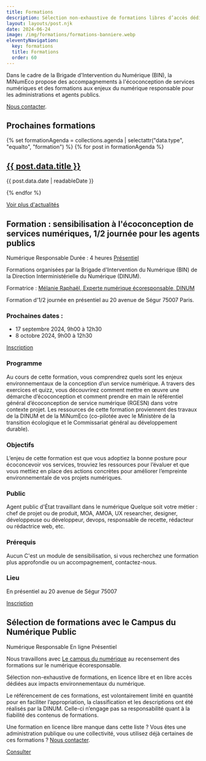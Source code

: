 ```yaml
---
title: Formations
description: Sélection non-exhaustive de formations libres d’accès dédiés aux impacts environnementaux du numérique
layout: layouts/post.njk
date: 2024-06-24
image: /img/formations/formations-banniere.webp
eleventyNavigation:
  key: formations
  title: Formations
  order: 60
---
```


<div class="fr-highlight">

Dans le cadre de la Brigade d'Intervention du Numérique (BIN), la MiNumEco propose des accompagnements à l'écoconception de services numériques et des formations aux enjeux du numérique responsable pour les administrations et agents publics. 

[Nous contacter](/contact).

</div>
<!-- section pour afficher les actualités de l'agenda qui portent la condition "type : formation" -->
<section class="mise-en-avant fr-px-4w fr-py-1w fr-my-3w">
  <h2>Prochaines formations</h2>

  <div class="fr-grid-row fr-grid-row--gutters fr-py-3w">
    {% set formationAgenda = collections.agenda | selectattr("data.type", "equalto", "formation") %}
    {% for post in formationAgenda %}
      <div class="fr-col-12 fr-col-md-4">
        <div class="fr-card fr-enlarge-link">
          <div class="fr-card__body">
            <h2 class="fr-card__title">
              <a href="{{ post.url }}" class="fr-card__link">{{ post.data.title }}</a>
            </h2>
            <p class="fr-card__detail">{{ post.data.date | readableDate }}</p>
          </div>
          <div class="fr-card__img">
            <img src="{{ post.data.image }}" alt="">
          </div>
        </div>
      </div>
    {% endfor %}
  </div>
  <p><a href="/actualités/" class="fr-link fr-fi-arrow-right-line fr-link--icon-right">Voir plus d'actualités</a></p>
</section>


## Formation : sensibilisation à l'écoconception de services numériques, 1/2 journée pour les agents publics

<span class="fr-tag">Numérique Responsable</span> <span class="fr-tag">Durée : 4 heures</span> <span class="fr-tag">[Présentiel](https://ecoresponsable.numerique.gouv.fr/agenda/)</span>

Formations organisées par la Brigade d'Intervention du Numérique (BIN) de la Direction Interministérielle du Numérique (DINUM). 

Formatrice : <a href="https://fr.linkedin.com/in/melanieraphael" target="_blank" title="Nouvelle fenêtre : Page Linkedin de Mélanie Raphaël">Mélanie Raphaël, Experte numérique écoresponsable, DINUM</a>

Formation d'1/2 journée en présentiel au 20 avenue de Ségur 75007 Paris. 

### Prochaines dates :
- 17 septembre 2024, 9h00 à 12h30
- 8 octobre 2024, 9h00 à 12h30

<a href="https://www.demarches-simplifiees.fr/commencer/inscription-formation-ecoconception-2024" class="fr-btn" target="_blank" title="Nouvelle fenêtre : Inscription">Inscription</a>

### Programme
Au cours de cette formation, vous comprendrez quels sont les enjeux environnementaux de la conception d’un service numérique.
A travers des exercices et quizz, vous découvrirez comment mettre en œuvre une démarche d’écoconception et comment prendre en main le référentiel général d’écoconception de service numérique (RGESN) dans votre contexte projet.
Les ressources de cette formation proviennent des travaux de la DINUM et de la MiNumEco (co-pilotée avec le Ministère de la transition écologique et le Commissariat général au développement durable).

### Objectifs 
L’enjeu de cette formation est que vous adoptiez la bonne posture pour écoconcevoir vos services, trouviez les ressources pour l’évaluer et que vous mettiez en place des actions concrètes pour améliorer l’empreinte environnementale de vos projets numériques.

### Public
Agent public d'État travaillant dans le numérique
Quelque soit votre métier : chef de projet ou de produit, MOA, AMOA, UX researcher, designer, développeuse ou développeur, devops, responsable de recette, rédacteur ou rédactrice web, etc.

### Prérequis
Aucun
C'est un module de sensibilisation, si vous recherchez une formation plus approfondie ou un accompagnement, contactez-nous.

### Lieu 
En présentiel au 20 avenue de Ségur 75007 

<a href="https://www.demarches-simplifiees.fr/commencer/inscription-formation-ecoconception-2024" class="fr-btn" target="_blank" title="Nouvelle fenêtre : Inscription">Inscription</a>



## Sélection de formations avec le Campus du Numérique Public

<span class="fr-tag">Numérique Responsable</span> <span class="fr-tag">En ligne</span> <span class="fr-tag">Présentiel</span>

Nous travaillons avec <a href="https://campus.numerique.gouv.fr/catalogue/?themes=1&themes=2" target="_blank" title="Nouvelle fenêtre : Le campus du numérique thématique numérique écoresponsable">Le campus du numérique</a> au recensement des formations sur le numérique écoresponsable. 

Sélection non-exhaustive de formations, en licence libre et en libre accès dédiées aux impacts environnementaux du numérique.

Le référencement de ces formations, est volontairement limité en quantité pour en faciliter l’appropriation, la classification et les descriptions ont été réalisés par la DINUM. Celle-ci n’engage pas sa responsabilité quant à la fiabilité des contenus de formations.

Une formation en licence libre manque dans cette liste ? Vous êtes une administration publique ou une collectivité, vous utilisez déjà certaines de ces formations ? [Nous contacter](/contact).

<a href="https://campus.numerique.gouv.fr/catalogue/?themes=1&themes=2" class="fr-btn" target="_blank" title="Nouvelle fenêtre : les formations au numérique responsable sur le campus du numérique public">Consulter</a>
